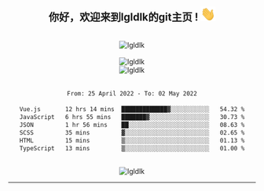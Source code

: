 <div align="center">
<h2> 你好，欢迎来到lgldlk的git主页 ! <img src="https://github.com/lgldlk/lgldlk/blob/main/gifs/Hi.gif" width="30px"></h2>
</div>

<div align="center">
 </br>
 <img src="http://aiitapp.cn:8091/?color=rgba(37,144,118,1)&shadowColor=rgba(12,16,20,1)&fontSize=120&&shadowOffsetX=9&shadowOffsetY=11" height="26px" alt="lgldlk" />
 </br>

   </br>
 <img src="https://github-readme-stats.vercel.app/api?username=lgldlk&show_icons=true&theme=gotham&locale=cn" alt="lgldlk" />
 

</br>

<img  src="http://github-readme-stats.vercel.app/api/top-langs/?username=lgldlk&show_icons=true&theme=gotham&locale=cn&layout=compact" alt="lgldlk"/>  
</br>
</br>

<!--START_SECTION:waka-->

```text
From: 25 April 2022 - To: 02 May 2022

Vue.js       12 hrs 14 mins  █████████████▓░░░░░░░░░░░   54.32 %
JavaScript   6 hrs 55 mins   ███████▓░░░░░░░░░░░░░░░░░   30.73 %
JSON         1 hr 56 mins    ██░░░░░░░░░░░░░░░░░░░░░░░   08.63 %
SCSS         35 mins         ▓░░░░░░░░░░░░░░░░░░░░░░░░   02.65 %
HTML         15 mins         ▒░░░░░░░░░░░░░░░░░░░░░░░░   01.13 %
TypeScript   13 mins         ▒░░░░░░░░░░░░░░░░░░░░░░░░   01.00 %
```

<!--END_SECTION:waka-->

 </br>
  <img src="https://visitor-badge.glitch.me/badge?page_id=lgldlk" alt="lgldlk" />

---

 

